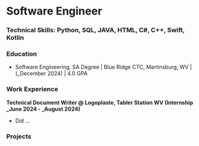 # Software Engineer

### Technical Skills: Python, SQL, JAVA, HTML, C#, C++, Swift, Kotlin

### Education
- Software Engineering, SA Degree | Blue Ridge CTC, Martinsburg, WV | (_December 2024) | 4.0 GPA

### Work Experience
**Technical Document Writer @ Logoplaste, Tabler Station WV (Internship _June 2024 - _August 2024)**
- Did ...

### Projects
